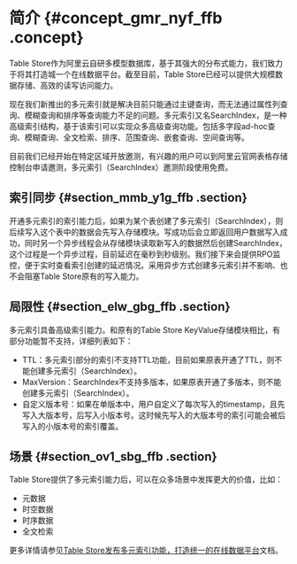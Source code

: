 # 简介 {#concept_gmr_nyf_ffb .concept}

Table Store作为阿里云自研多模型数据库，基于其强大的分布式能力，我们致力于将其打造城一个在线数据平台。截至目前，Table Store已经可以提供大规模数据存储、高效的读写访问能力。

现在我们新推出的多元索引就是解决目前只能通过主键查询，而无法通过属性列查询、模糊查询和排序等查询能力不足的问题。多元索引又名SearchIndex，是一种高级索引结构，基于该索引可以实现众多高级查询功能。包括多字段ad-hoc查询、模糊查询、全文检索、排序、范围查询、嵌套查询、空间查询等。

目前我们已经开始在特定区域开放邀测，有兴趣的用户可以到阿里云官网表格存储控制台申请邀测，多元索引（SearchIndex）邀测阶段使用免费。

## 索引同步 {#section_mmb_y1g_ffb .section}

开通多元索引的索引能力后，如果为某个表创建了多元索引（SearchIndex），则后续写入这个表中的数据会先写入存储模块。写成功后会立即返回用户数据写入成功，同时另一个异步线程会从存储模块读取新写入的数据然后创建SearchIndex，这个过程是一个异步过程，目前延迟在毫秒到秒级别。我们接下来会提供RPO监控，便于实时查看索引创建的延迟情况。采用异步方式创建多元索引并不影响、也不会阻塞Table Store原有的写入能力。

## 局限性 {#section_elw_gbg_ffb .section}

多元索引具备高级索引能力。和原有的Table Store KeyValue存储模块相比，有部分功能暂不支持，详细列表如下：

-   TTL：多元索引部分的索引不支持TTL功能，目前如果原表开通了TTL，则不能创建多元索引（SearchIndex）。
-   MaxVersion：SearchIndex不支持多版本，如果原表开通了多版本，则不能创建多元索引（SearchIndex）。
-   自定义版本号：如果在单版本中，用户自定义了每次写入的timestamp，且先写入大版本号，后写入小版本号。这时候先写入的大版本号的索引可能会被后写入的小版本号的索引覆盖。

## 场景 {#section_ov1_sbg_ffb .section}

Table Store提供了多元索引能力后，可以在众多场景中发挥更大的价值，比如：

-   元数据
-   时空数据
-   时序数据
-   全文检索

更多详情请参见[Table Store发布多元索引功能，打造统一的在线数据平台](https://yq.aliyun.com/articles/641629)文档。


